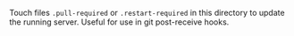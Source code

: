 Touch files `.pull-required` or `.restart-required` in this directory
to update the running server. Useful for use in git post-receive
hooks.
